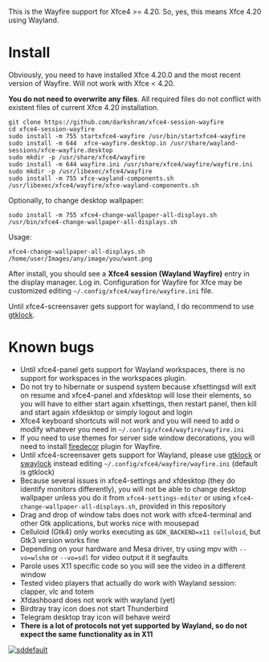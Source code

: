 This is the Wayfire support for Xfce4 >= 4.20. So, yes, this means Xfce 4.20 using Wayland.

# Install

Obviously, you need to have installed Xfce 4.20.0 and the most recent version of Wayfire. Will not work with Xfce < 4.20.

**You do not need to overwrite any files**. All required files do not conflict with existent files of current Xfce 4.20 installation.

```
git clone https://github.com/darkshram/xfce4-session-wayfire
cd xfce4-session-wayfire
sudo install -m 755 startxfce4-wayfire /usr/bin/startxfce4-wayfire
sudo install -m 644  xfce-wayfire.desktop.in /usr/share/wayland-sessions/xfce-wayfire.desktop
sudo mkdir -p /usr/share/xfce4/wayfire
sudo install -m 644 wayfire.ini /usr/share/xfce4/wayfire/wayfire.ini
sudo mkdir -p /usr/libexec/xfce4/wayfire
sudo install -m 755 xfce-wayland-components.sh /usr/libexec/xfce4/wayfire/xfce-wayland-components.sh
```

Optionally, to change desktop wallpaper:

```
sudo install -m 755 xfce4-change-wallpaper-all-displays.sh /usr/bin/xfce4-change-wallpaper-all-displays.sh
```

Usage:
```
xfce4-change-wallpaper-all-displays.sh /home/user/Images/any/image/you/want.png
```

After install, you should see a **Xfce4 session (Wayland Wayfire)** entry in the display manager. Log in. Configuration for Wayfire for Xfce may be customized editing `~/.config/xfce4/wayfire/wayfire.ini` file.

Until xfce4-screensaver gets support for wayland, I do recommend to use [gtklock](https://github.com/jovanlanik/gtklock).

# Known bugs

  - Until xfce4-panel gets support for Wayland workspaces, there is no support for workspaces in the workspaces plugin.
  - Do not try to hibernate or suspend system because xfsettingsd will exit on resume and xfce4-panel and xfdesktop will lose their elements, so you will have to either start again xfsettings, then restart panel, then kill and start again xfdesktop or simply logout and login
  - Xfce4 keyboard shortcuts will not work and you will need to add o modify whatever you need in `~/.config/xfce4/wayfire/wayfire.ini`
  - If you need to use themes for server side window decorations, you will need to install [firedecor](https://github.com/AhoyISki/Firedecor) plugin for Wayfire.
  - Until xfce4-screensaver gets support for Wayland, please use [gtklock](https://github.com/jovanlanik/gtklock) or [swaylock](https://github.com/swaywm/swaylock) instead editing `~/.config/xfce4/wayfire/wayfire.ini` (default is gtklock)
  - Because several issues in xfce4-settings and xfdesktop (they do identify monitors differently), you will not be able to change desktop wallpaper unless you do it from `xfce4-settings-editor` or using `xfce4-change-wallpaper-all-displays.sh`, provided in this repository
  - Drag and drop of window tabs does not work with xfce4-terminal and other Gtk applications, but works nice with mousepad
  - Celluloid (Gtk4) only works executing as `GDK_BACKEND=x11 celluloid`, but Gtk3 version works fine
  - Depending on your hardware and Mesa driver, try using mpv with `--vo=wlshm` or `--vo=sdl` for video output it it segfaults
  - Parole uses X11 specific code so you will see the video in a different window
  - Tested video players that actually do work with Wayland session: clapper, vlc and totem
  - Xfdashboard does not work with wayland (yet)
  - Birdtray tray icon does not start Thunderbird
  - Telegram desktop tray icon will behave weird
  - **There is a lot of protocols not yet supported by Wayland, so do not expect the same functionality as in X11**

[![sddefault](https://github.com/user-attachments/assets/e8cd9c63-8df0-4d45-819b-d3243a696a3d)](https://www.youtube.com/watch?v=laFQBWlVEKw)
